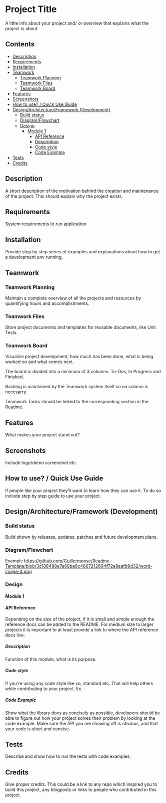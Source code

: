 # Project Title
A little info about your project and/ or overview that explains what the project is about.
## Contents
  * [Description](#description)
  * [Requirements](#requirements)
  * [Installation](#installation)
  * [Teamwork](#teamwork)
    + [Teamwork Planning](#teamwork-planning)
    + [Teamwork Files](#teamwork-files)
    + [Teamwork Board](#teamwork-board)
  * [Features](#features)
  * [Screenshots](#screenshots)
  * [How to use? / Quick Use Guide](#how-to-use----quick-use-guide)
  * [Design/Architecture/Framework (Development)](#design-architecture-framework--development-)
    + [Build status](#build-status)
    + [Diagram/Flowchart](#diagram-flowchart)
    + [Design](#design)
      - [Module 1](#module-1)
        * [API Reference](#api-reference)
        * [Description](#description-1)
        * [Code style](#code-style)
        * [Code Example](#code-example)
  * [Tests](#tests)
  * [Credits](#credits)

## Description
A short description of the motivation behind the creation and maintenance of the project. This should explain why the project exists.

## Requirements
System requirements to run application

## Installation
Provide step by step series of examples and explanations about how to get a development env running.

## Teamwork

### Teamwork Planning
Maintain a complete overview of all the projects and resources by quantifying hours and accomplishments.

### Teamwork Files
Store project documents and templates for reusable documents, like Unit Tests.

### Teamwork Board
Visualize project development; how much has been done, what is being worked on and what comes next. 

The board is divided into a minimum of 3 columns: To-Dos, In Progress and Finished. 

Backlog is maintained by the Teamwork system itself so no column is necesarry.

Teamwork Tasks should be linked to the corresponding section in the Readme.

## Features
What makes your project stand out? 

## Screenshots
Include logo/demo screenshot etc.

## How to use? / Quick Use Guide
If people like your project they’ll want to learn how they can use it. To do so include step by step guide to use your project.

## Design/Architecture/Framework (Development)

### Build status
Build shown by releases, updates, patches and future development plans.

### Diagram/Flowchart
Example
https://github.com/Guillermonse/Readme-Template/blob/3c188488e7e68ba6c4667212604f72a8eafb9d32/word-image-4.png
### Design

#### Module 1

#### API Reference
Depending on the size of the project, if it is small and simple enough the reference docs can be added to the README. For medium size to larger projects it is important to at least provide a link to where the API reference docs live.

##### Description
Function of this module, what is its purpose.

##### Code style
If you're using any code style like xo, standard etc. That will help others while contributing to your project. Ex. -

##### Code Example
Show what the library does as concisely as possible, developers should be able to figure out how your project solves their problem by looking at the code example. Make sure the API you are showing off is obvious, and that your code is short and concise.

## Tests
Describe and show how to run the tests with code examples.

## Credits
Give proper credits. This could be a link to any repo which inspired you to build this project, any blogposts or links to people who contributed in this project.

